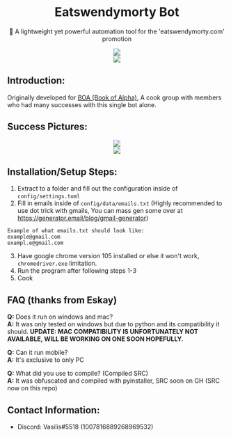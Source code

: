 <div align="center">
  <h1>Eatswendymorty Bot</h1>
  <p>🥂 A lightweight yet powerful automation tool for the 'eatswendymorty.com' promotion</p>
  <img src="https://img.shields.io/static/v1?message=reference&color=blue&style=for-the-badge&logo=micropython&label=python">
  <br>
  <img src="https://cdn.discordapp.com/attachments/690360224879476798/1017689767007227964/unknown.png">
</div>

## Introduction:
Originally developed for [BOA (Book of Alpha)](https://whop.com/book-of-alpha?a=dourbomber1d54), A cook group with members who had many successes with this single bot alone.

## Success Pictures:
<div align="center">
  <img src="https://cdn.discordapp.com/attachments/1019365467208564789/1020200691567964190/unknown.png">
  <br>
  <img src="https://cdn.discordapp.com/attachments/1019365467208564789/1020200831527694427/unknown.png">
</div>

## Installation/Setup Steps:
1. Extract to a folder and fill out the configuration inside of `config/settings.toml`
2. Fill in emails inside of `config/data/emails.txt` (Highly recommended to use dot trick with gmails, You can mass gen some over at <https://generator.email/blog/gmail-generator>)
```
Example of what emails.txt should look like:
example@gmail.com
exampl.e@gmail.com
```
3. Have google chrome version 105 installed or else it won't work, `chromedriver.exe` limitation.
4. Run the program after following steps 1-3
5. Cook

## FAQ (thanks from Eskay)
**Q:** Does it run on windows and mac?
<br>
**A:** It was only tested on windows but due to python and its compatibility it should. **UPDATE: MAC COMPATIBILITY IS UNFORTUNATELY NOT AVAILABLE, WILL BE WORKING ON ONE SOON HOPEFULLY.**

**Q:** Can it run mobile?
<br>
**A:** It's exclusive to only PC

**Q:** What did you use to compile? (Compiled SRC)
<br>
**A:** It was obfuscated and compiled with pyinstaller, SRC soon on GH (SRC now on this repo)

## Contact Information:
* Discord: Vasilis#5518 (1007816889268969532)
